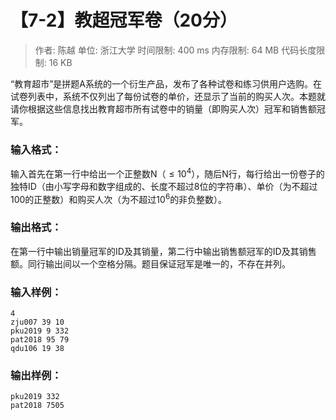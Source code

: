 # 【7-2】教超冠军卷（20分）

> 作者: 陈越
> 单位: 浙江大学
> 时间限制: 400 ms
> 内存限制: 64 MB
> 代码长度限制: 16 KB

“教育超市”是拼题A系统的一个衍生产品，发布了各种试卷和练习供用户选购。在试卷列表中，系统不仅列出了每份试卷的单价，还显示了当前的购买人次。本题就请你根据这些信息找出教育超市所有试卷中的销量（即购买人次）冠军和销售额冠军。

### 输入格式：

输入首先在第一行中给出一个正整数N（$\leqslant 10^4$），随后N行，每行给出一份卷子的独特ID（由小写字母和数字组成的、长度不超过8位的字符串）、单价（为不超过100的正整数）和购买人次（为不超过$10^6$的非负整数）。

### 输出格式：

在第一行中输出销量冠军的ID及其销量，第二行中输出销售额冠军的ID及其销售额。同行输出间以一个空格分隔。题目保证冠军是唯一的，不存在并列。

### 输入样例：

```
4
zju007 39 10
pku2019 9 332
pat2018 95 79
qdu106 19 38
```

### 输出样例：

```
pku2019 332
pat2018 7505
```


